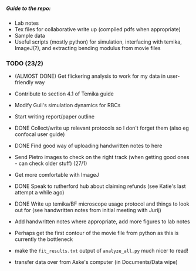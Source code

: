 ##### Guide to the repo:
- Lab notes
- Tex files for collaborative write up (compiled pdfs when appropriate)
- Sample data
- Useful scripts (mostly python) for simulation, interfacing with temika, ImageJ(?), and extracting bending modulus from movie files

### TODO (23/2)
- (ALMOST DONE) Get flickering analysis to work for my data in user-friendly way
- Contribute to section 4.1 of Temika guide
- Modify Guil's simulation dynamics for RBCs
- Start writing report/paper outline
- DONE Collect/write up relevant protocols so I don't forget them (also eg confocal user guide)
- DONE Find good way of uploading handwritten notes to here

- Send Pietro images to check on the right track (when getting good ones - can check older stuff) (27/1)
- Get more comfortable with ImageJ
- DONE Speak to rutherford hub about claiming refunds (see Katie's last attempt a while ago) 
- DONE Write up temika/BF microscope usage protocol and things to look out for (see handwritten notes from initial meeting with Jurij)

- Add handwritten notes where appropriate, add more figures to lab notes
- Perhaps get the first contour of the movie file from python as this is currently the bottleneck
- make the `fit_results.txt` output of `analyze_all.py` much nicer to read!
- transfer data over from Aske's computer (in Documents/Data wipe)
